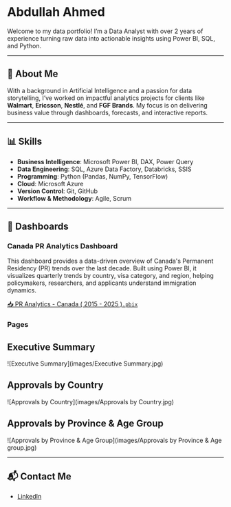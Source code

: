 # Abdullah Ahmed  
Welcome to my data portfolio! I’m a Data Analyst with over 2 years of experience turning raw data into actionable insights using Power BI, SQL, and Python.

---

## 🧠 About Me  
With a background in Artificial Intelligence and a passion for data storytelling, I’ve worked on impactful analytics projects for clients like **Walmart**, **Ericsson**, **Nestlé**, and **FGF Brands**. My focus is on delivering business value through dashboards, forecasts, and interactive reports.

---

## 📊 Skills  
- **Business Intelligence**: Microsoft Power BI, DAX, Power Query  
- **Data Engineering**: SQL, Azure Data Factory, Databricks, SSIS  
- **Programming**: Python (Pandas, NumPy, TensorFlow)  
- **Cloud**: Microsoft Azure  
- **Version Control**: Git, GitHub  
- **Workflow & Methodology**: Agile, Scrum  

---

## 📁 Dashboards  

### Canada PR Analytics Dashboard  
This dashboard provides a data-driven overview of Canada's Permanent Residency (PR) trends over the last decade. Built using Power BI, it visualizes quarterly trends by country, visa category, and region, helping policymakers, researchers, and applicants understand immigration dynamics.

[📥 PR Analytics - Canada ( 2015 - 2025 )`.pbix`]([https://onedrive.live.com/your-link-here](https://1drv.ms/u/c/f5a705bda4166878/ERLuZoInpW1Dili9l6vAQ7AB1Jhc0slsJAa7q5VJTElUWg?e=1I5M2I))

### Pages 

## Executive Summary
![Executive Summary](images/Executive Summary.jpg)

## Approvals by Country
![Approvals by Country](images/Approvals by Country.jpg)

## Approvals by Province & Age Group
![Approvals by Province & Age Group](images/Approvals by Province & Age group.jpg)

---

## 📬 Contact Me  
- [LinkedIn](https://www.linkedin.com/in/abdu26399)
